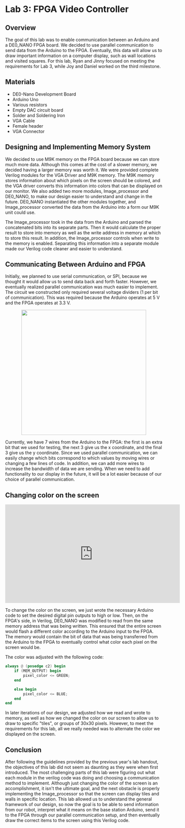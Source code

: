 # Lab 3: FPGA Video Controller

## Overview
The goal of this lab was to enable communication between an Arduino
and a DE0_NANO FPGA board. We decided to use parallel communication 
to send data from the Arduino to the FPGA. Eventually, this data will
allow us to draw important information on a computer display, such
as wall locations and visited squares. For this lab, Ryan and Jinny
focused on meeting the requirements for Lab 3, while Joy and Daniel
worked on the third milestone.

## Materials
 * DE0-Nano Development Board
 * Arduino Uno
 * Various resistors
 * Empty DAC circuit board
 * Solder and Soldering Iron
 * VGA Cable
 * Female header
 * VGA Connector

## Designing and Implementing Memory System
We decided to use M9K memory on the FPGA board because we can store 
much more data. Although this comes at the cost of a slower memory,
we decided having a larger memory was worth it. We were provided complete
Verilog modules for the VGA Driver and M9K memory. The M9K memory 
stores information about which pixels on the screen should be colored, 
and the VGA driver converts this information into colors that can be
displayed on our monitor. We also added two more modules, Image_processor
and DE0_NANO, to make our design easier to understand and change in the 
future. DE0_NANO instantiated the other modules together, and
Image_processor converted the data from the Arduino into a form 
our M9K unit could use.

The Image_processor took in the data from the Arduino and parsed the 
concatenated bits into its separate parts. Then it would calculate the
proper result to store into memory as well as the write address in memory
at which to store this result. In addition, the Image_processor controls
when write to the memory is enabled. Separating this information into
a separate module made our Verilog code cleaner and easier to understand.

## Communicating Between Arduino and FPGA
Initially, we planned to use serial communication, or SPI, because
we thought it would allow us to send data back and forth faster.
However, we eventually realized parallel communication was much easier
to implement. The circuit we constructed only required several
voltage dividers (1 per bit of communication). This was required 
because the Arduino operates at 5 V and the FPGA operates at 3.3 V.

<p align="center">
  <img src="https://pages.github.coecis.cornell.edu/jg925/ece3400-2019-team10/labs/lab3/images/parallel_comm.jpg" height="400">
</p>

Currently, we have 7 wires from the Arduino to the FPGA: the first
is an extra bit that we used for testing, the next 3 give us the x
coordinate, and the final 3 give us the y coordinate. Since we used
parallel communication, we can easily change which bits correspond 
to which values by moving wires or changing a few lines of code. In
addition, we can add more wires to increase the bandwidth of data
we are sending. When we need to add functionality to our display in
the future, it will be a lot easier because of our choice of parallel
communication.

## Changing color on the screen

<p align="center">
  <iframe width="560" height="315" src="https://www.youtube.com/embed/4p3xNtZWUC0" frameborder="0" allow="accelerometer; autoplay; encrypted-media; gyroscope; picture-in-picture" allowfullscreen></iframe>
</p>

To change the color on the screen, we just wrote the necessary Arduino 
code to set the desired digital pin outputs to high or low. Then, on the
FPGA's side, in Verilog, DE0_NANO was modified to read from the same memory 
address that was being written. This ensured that the entire screen would
flash a different color according to the Arduino input to the FPGA. The memory
would contain the bit of data that was being transferred from the Arduino to 
the FPGA to eventually control what color each pixel on the screen would be.

The color was adjusted with the following code:
```verilog
always @ (posedge c2) begin
    if (MEM_OUTPUT) begin
        pixel_color <= GREEN;
    end

    else begin
        pixel_color <= BLUE;
    end
end
```

In later iterations of our design, we adjusted how we read and wrote to memory,
as well as how we changed the color on our screen to allow us to draw to specific
"tiles", or groups of 30x30 pixels. However, to meet the requirements for this
lab, all we really needed was to alternate the color we displayed on the screen.

## Conclusion
After following the guidelines provided by the previous year's lab handout, the
objectives of this lab did not seem as daunting as they were when first
introduced. The most challenging parts of this lab were figuring out what
each module in the verilog code was doing and choosing a communication
method to implement. Although just changing the color of the screen is an
accomplishment, it isn't the ultimate goal, and the next obstacle is 
properly implementing the Image_processor so that the screen can display
tiles and walls in specific location. This lab allowed us to understand 
the general framework of our design, so now the goal is to be able to send
information from our robot, interpret what it means on the base station
Arduino, send it to the FPGA through our parallel communication setup, and
then eventually draw the correct items to the screen using this Verilog code.
